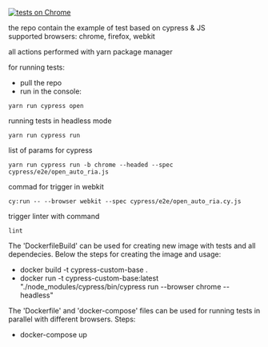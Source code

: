 [![tests on Chrome](https://github.com/Densf2/cypress_js/actions/workflows/main.yml/badge.svg?branch=main)](https://github.com/Densf2/cypress_js/actions/workflows/main.yml)

the repo contain the example of test based on cypress & JS \
supported browsers: chrome, firefox, webkit

all actions performed with yarn package manager

for running tests:

- pull the repo
- run in the console:

`yarn run cypress open`

running tests in headless mode

`yarn run cypress run`

list of params for cypress

`yarn run cypress run -b chrome --headed --spec cypress/e2e/open_auto_ria.js`

commad for trigger in webkit

`cy:run -- --browser webkit --spec cypress/e2e/open_auto_ria.cy.js`

trigger linter with command

`lint`

The 'DockerfileBuild' can be used for creating new image with tests and all dependecies.
Below the steps for creating the image and usage:

- docker build -t cypress-custom-base .
- docker run -t cypress-custom-base:latest "./node_modules/cypress/bin/cypress run --browser chrome --headless"

The 'Dockerfile' and 'docker-compose' files can be used for running tests in parallel with different browsers.
Steps:

- docker-compose up
